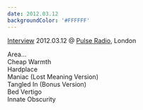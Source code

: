 ```yaml
---
date: 2012.03.12
backgroundColor: '#FFFFFF'
---
```


[Interview](http://pulseradio.net/articles/2012/03/area-exclusive-mix) 2012.03.12 @ [Pulse Radio](http://pulseradio.net), London  

Area...  
Cheap Warmth  
Hardplace  
Maniac (Lost Meaning Version)  
Tangled In (Bonus Version)  
Bed Vertigo  
Innate Obscurity